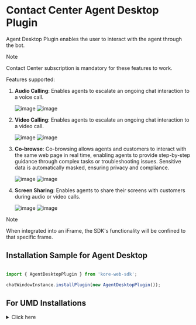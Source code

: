 # Contact Center Agent Desktop Plugin

Agent Desktop Plugin enables the user to interact with the agent through the bot.

>[!NOTE]
>Contact Center subscription is mandatory for these features to work.

Features supported:
 1. **Audio Calling**: Enables agents to escalate an ongoing chat interaction to a voice call.
    
    ![image](https://github.com/user-attachments/assets/b31a3556-31b1-4c5f-b48e-b333fe9c0af0)
    ![image](https://github.com/user-attachments/assets/21bbec10-33fe-46b0-86b3-e7deab7bb229)




 2. **Video Calling**: Enables agents to escalate an ongoing chat interaction to a video call.
    
    ![image](https://github.com/user-attachments/assets/65a29529-a365-4e60-8584-d5bb4f17525e)
    ![image](https://github.com/user-attachments/assets/294ff334-a810-4090-8816-546406cf2d56)



 3. **Co-browse**: Co-browsing allows agents and customers to interact with the same web page in real time, enabling agents to provide step-by-step guidance through complex tasks or troubleshooting issues. Sensitive data is automatically masked, ensuring privacy and compliance.

    ![image](https://github.com/user-attachments/assets/ab8812a6-8f34-4743-90f9-cafe3e63c270)
    ![image](https://github.com/user-attachments/assets/2252368a-6327-4583-96cb-977023d14668)



 4. **Screen Sharing**: Enables agents to share their screens with customers during audio or video calls.
    
    ![image](https://github.com/user-attachments/assets/5caf04e1-11ff-43fd-a6cc-1f50686d30df)
    ![image](https://github.com/user-attachments/assets/a725c34f-7693-4313-a8ef-0e7bf8d3a9d2)



>[!Note]
>When integrated into an iFrame, the SDK's functionality will be confined to that specific frame.

## Installation Sample for Agent Desktop


```js

import { AgentDesktopPlugin } from 'kore-web-sdk';

chatWindowInstance.installPlugin(new AgentDesktopPlugin());

```
## For UMD Installations
<details>

 <summary>Click here</summary>
	<br>
 
1. Include agent-desktop-umd.js in index.html

```js
<script  src="PATH_TO_FILE/agent-desktop-umd.js"></script>

```
2. Get plugin reference

```js
var AgentDeskTopPlugin = AgentDeskTopPluginSDK.AgentDesktopPlugin;
```
3. Install plugin

```js
chatWindowInstance.installPlugin(new AgentDeskTopPlugin())
```
	
</details>
